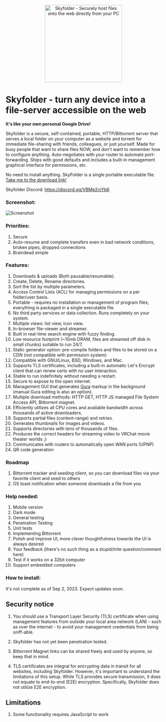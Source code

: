 <p align="center">
  <img src="https://github.com/mu-arch/skyfolder/blob/master/hosted/logo.png" alt="Skyfolder - Securely host files onto the web directly from your PC" title="SkyFolder" width="250px" height="250px">
</p>

# Skyfolder - turn any device into a file-server accessible on the web

**It's like your own personal Google Drive!**

Skyfolder is a secure, self-contained, portable, HTTP/Bittorrent server that serves a local folder on your computer as a website and torrent for immediate file-sharing with friends, colleagues, or just yourself. Made for busy people that want to share files NOW, and don't want to remember how to configure anything. Auto-negotiates with your router to automate port-forwarding. Ships with good defaults and includes a built-in management graphical interface for permissions, etc.

No need to install anything. SkyFolder is a single portable executable file. [Take me to the download link!](#how-to-install)

Skyfolder Discord: https://discord.gg/VBMe2rcYb6

### Screenshot:

![Screenshot](screenshot.png)

### Priorities:
1. Secure
2. Auto-resume and complete transfers even in bad network conditions, broken pipes, dropped connections
3. Braindead simple

### Features:

1. Downloads & uploads (Both pausable/resumable).
2. Create, Delete, Rename directories.
3. Sort the list by multiple parameters.
4. Access Control Lists (ACL) for managing permissions on a per folder/user basis.
5. Portable - requires no installation or management of program files; everything is packaged in a single executable file.
6. No third party services or data collection. Runs completely on your system.
7. Multiple views: list view, icon view.
8. In-browser file-viewer and streamer.
9. Built in real-time search engine with fuzzy finding.
10. Low resource footprint (~10mb DRAM, files are streamed off disk in small chunks) suitable to run 24/7.
11. Static generator option: pre-compile folders and files to be stored on a CDN (not compatible with permission system)
12. Compatible with GNU/Linux, BSD, Windows, and Mac.
13. Supports TLS certificates, including a built-in automatic Let's Encrypt client that can renew certs with no user interaction.
14. Stable to run indefinitely without needing a restart.
15. Secure to expose to the open internet.
16. Management GUI that generates [Gura](https://github.com/gura-conf/gura) markup in the background (manual Gura editing is also an option).
17. Multiple download methods: HTTP GET, HTTP JS managed File System Access API, Bittorrent magnet.
18. Efficiently utilizes all CPU cores and available bandwidth across thousands of active downloaders.
19. Supports partial files (content-range) and retries.
20. Generates thumbnails for images and videos.
21. Supports directories with tens of thousands of files.
22. Produces the correct headers for streaming video to VRChat movie theater worlds ;)
23. Communicates with routers to automatically open WAN ports (UPNP)
24. QR code generation

### Roadmap

1. Bittorrent tracker and seeding client, so you can download files via your favorite client and seed to others
2. OS toast notification when someone downloads a file from you

### Help needed:

1. Mobile version
2. Dark mode
3. General testing
4. Penetration Testing
5. Unit tests
6. Implementing Bittorrent
7. Polish and improve UI, more clever thoughtfulness towards the UI is always desired
8. Your feedback (there's no such thing as a stupid/trite question/comment here)
9. Test if it works on a 32bit computer
10. Support embedded computers

### How to install:

It's not complete as of Sep 2, 2023. Expect updates soon.

## Security notice

1. You should use a Transport Layer Security (TLS) certificate when using management features from outside your local area network (LAN) - such as over the internet - to avoid your management credentials from being sniff-able.

2. Skyfolder has not yet been penetration tested.

3. Bittorrent Magnet links can be shared freely and used by anyone, so keep that in mind.

4. TLS certificates are integral for encrypting data in transit for all websites, including Skyfolder. However, it's important to understand the limitations of this setup. While TLS provides secure transmission, it does not equate to end-to-end (E2E) encryption. Specifically, Skyfolder does not utilize E2E encryption.

## Limitations

1. Some functionality requires JavaScript to work